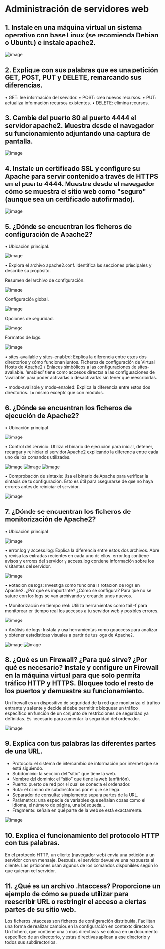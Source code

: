 # Administración de servidores web

## 1. Instale en una máquina virtual un sistema operativo con base Linux (se recomienda Debian o Ubuntu) e instale apache2.

![image](https://github.com/Ariel-A-C/despliegue-de-aplicaciones-web/assets/144775269/d48daf77-c1a9-467f-821a-4f3623e57160)


## 2. Explique con sus palabras que es una petición GET, POST, PUT y DELETE, remarcando sus diferencias.
•	GET: lee información del servidor.
•	POST: crea nuevos recursos.
•	PUT: actualiza información recursos existentes.
•	DELETE: elimina recursos.


## 3. Cambie del puerto 80 al puerto 4444 el servidor apache2. Muestra desde el navegador su funcionamiento adjuntando una captura de pantalla.

![image](https://github.com/Ariel-A-C/despliegue-de-aplicaciones-web/assets/144775269/6394e47b-fc48-4d84-bbf1-c8b69deea82a)

 
## 4. Instale un certificado SSL y configure su Apache para servir contenido a través de HTTPS en el puerto 4444. Muestre desde el navegador cómo se muestra el sitio web como "seguro" (aunque sea un certificado autofirmado).

![image](https://github.com/Ariel-A-C/despliegue-de-aplicaciones-web/assets/144775269/9c70fd3a-fb63-4edc-bd82-00030b5892c1)


## 5. ¿Dónde se encuentran los ficheros de configuración de Apache2?
•	Ubicación principal.

![image](https://github.com/Ariel-A-C/despliegue-de-aplicaciones-web/assets/144775269/a03886a4-1f78-4c60-8b66-6703b1d6fc20)

•	Explora el archivo apache2.conf. Identifica las secciones principales y describe su propósito.

Resumen del archivo de configuración.

![image](https://github.com/Ariel-A-C/despliegue-de-aplicaciones-web/assets/144775269/fa8f17de-dd23-460c-972b-a042edc544dd)

Configuración global.

![image](https://github.com/Ariel-A-C/despliegue-de-aplicaciones-web/assets/144775269/6c25f24d-6f8f-4ef5-9654-839e3a6b4c4c)

Opciones de seguridad.

![image](https://github.com/Ariel-A-C/despliegue-de-aplicaciones-web/assets/144775269/81883f1e-26b7-437d-bf02-5537fb659c62)

Formatos de logs.

![image](https://github.com/Ariel-A-C/despliegue-de-aplicaciones-web/assets/144775269/8282b6d9-ad2b-470c-96a8-cd7ce90f4222)

•	sites-available y sites-enabled: Explica la diferencia entre estos dos directorios y cómo funcionan juntos.
Ficheros de configuración de Virtual Hosts de Apache2 / Enlaces simbólicos a las configuraciones de sites-avaliable. ‘enabled’ tiene como accesos directos a las configuraciones de ‘avaliable’ para poder activarlas o desactivarlas sin tener que reescribirlas.

•	mods-available y mods-enabled: Explica la diferencia entre estos dos directorios.
Lo mismo excepto que con módulos.


## 6. ¿Dónde se encuentran los ficheros de ejecución de Apache2?
•	Ubicación principal

![image](https://github.com/Ariel-A-C/despliegue-de-aplicaciones-web/assets/144775269/de2d7dda-f490-4c34-a5fb-e1015f4e69c9)

•	Control del servicio: Utiliza el binario de ejecución para iniciar, detener, recargar y reiniciar el servidor Apache2 explicando la diferencia entre cada uno de los comandos utilizados.

![image](https://github.com/Ariel-A-C/despliegue-de-aplicaciones-web/assets/144775269/d087d066-c6c9-4785-9b53-8ea555797c6d)
![image](https://github.com/Ariel-A-C/despliegue-de-aplicaciones-web/assets/144775269/495ce20e-83f7-4194-afcb-f6633fe356c2)
![image](https://github.com/Ariel-A-C/despliegue-de-aplicaciones-web/assets/144775269/51da7af4-2a96-49f2-b4bb-0d139b8a0409)

•	Comprobación de sintaxis: Usa el binario de Apache para verificar la sintaxis de tu configuración. Esto es útil para asegurarse de que no haya errores antes de reiniciar el servidor.

![image](https://github.com/Ariel-A-C/despliegue-de-aplicaciones-web/assets/144775269/c6b1cf0d-358e-47bf-808c-0ee86505dc3a)


## 7. ¿Dónde se encuentran los ficheros de monitorización de Apache2?
•	Ubicación principal

![image](https://github.com/Ariel-A-C/despliegue-de-aplicaciones-web/assets/144775269/e58516f9-9ac8-4240-9dbe-07dc09b90081)

•	error.log y access.log: Explica la diferencia entre estos dos archivos. Abre y revisa las entradas recientes en cada uno de ellos.
error.log contiene avisos y errores del servidor y access.log contiene información sobre los visitantes del servidor.

![image](https://github.com/Ariel-A-C/despliegue-de-aplicaciones-web/assets/144775269/ea8d1c02-80e5-4337-8991-39f1ef252aba)
 
•	Rotación de logs: Investiga cómo funciona la rotación de logs en Apache2. ¿Por qué es importante? ¿Cómo se configura?
Para que no se sature con los logs se van archivando y creando unos nuevos.

•	Monitorización en tiempo real: Utiliza herramientas como tail -f para monitorear en tiempo real los accesos a tu servidor web y posibles errores.

![image](https://github.com/Ariel-A-C/despliegue-de-aplicaciones-web/assets/144775269/a3526355-b9a3-49f2-ab3b-f8c8f8cdd747)

•	Análisis de logs: Instala y usa herramientas como goaccess para analizar y obtener estadísticas visuales a partir de tus logs de Apache2.

![image](https://github.com/Ariel-A-C/despliegue-de-aplicaciones-web/assets/144775269/f884383c-f342-404f-8bb3-2d55ec0f880d)
![image](https://github.com/Ariel-A-C/despliegue-de-aplicaciones-web/assets/144775269/c98bede5-d548-4ab2-9516-4edeac35c1f9)


## 8. ¿Qué es un Firewall? ¿Para qué sirve? ¿Por qué es necesario? Instale y configure un Firewall en la máquina virtual para que solo permita tráfico HTTP y HTTPS. Bloquee todo el resto de los puertos y demuestre su funcionamiento.
Un firewall es un dispositivo de seguridad de la red que monitoriza el tráfico entrante y saliente y decide si debe permitir o bloquear un tráfico específico en función de un conjunto de restricciones de seguridad ya definidas. Es necesario para aumentar la seguridad del ordenador.

![image](https://github.com/Ariel-A-C/despliegue-de-aplicaciones-web/assets/144775269/a863ecf9-b549-4cb6-a906-e450b005c935)

## 9. Explica con tus palabras las diferentes partes de una URL.
- Protocolo: el sistema de intercambio de información por internet que se está siguiendo.
- Subdominio: la sección del “sitio” que tiene la web.
- Nombre del dominio: el “sitio” que tiene la web (anfitrión).
- Puerto: puerto de red por el cual se conecta el ordenador.
- Ruta: el camino de subdirectorios por el que se llega.
- Separador de consulta: simplemente separa partes de la URL.
- Parámetros: una especie de variables que señalan cosas como el idioma, el número de página, una búsqueda…
- Fragmento: señala en qué parte de la web se está exactamente.

![image](https://github.com/Ariel-A-C/despliegue-de-aplicaciones-web/assets/144775269/0a9991d1-9b5c-4408-b437-173df871475d)

## 10. Explica el funcionamiento del protocolo HTTP con tus palabras.
En el protocolo HTTP, un cliente (navegador web) envía una petición a un servidor con un mensaje. Después, el servidor devuelve una respuesta al cliente. Las peticiones usan algunos de los comandos disponibles según lo que quieran del servidor. 

## 11. ¿Qué es un archivo .htaccess? Proporcione un ejemplo de cómo se puede utilizar para reescribir URL o restringir el acceso a ciertas partes de su sitio web.
Los ficheros .htaccess son ficheros de configuración distribuida. Facilitan una forma de realizar cambios en la configuración en contexto directorio. Un fichero, que contiene una o más directivas, se coloca en un documento específico de un directorio, y estas directivas aplican a ese directorio y todos sus subdirectorios.
